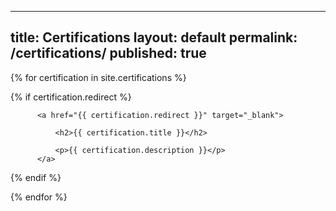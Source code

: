 
---
title: Certifications
layout: default
permalink: /certifications/
published: true
---

  {% for certification in site.certifications %}

  {% if certification.redirect %}

          <a href="{{ certification.redirect }}" target="_blank">

              <h2>{{ certification.title }}</h2>

              <p>{{ certification.description }}</p>
          </a>

  {% endif %}

  {% endfor %}
